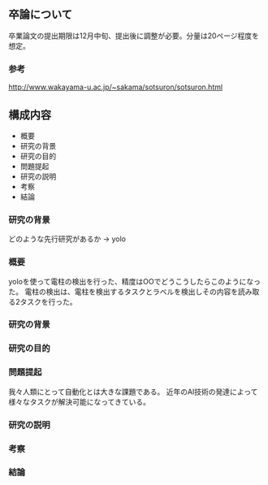## 卒論について
卒業論文の提出期限は12月中旬、提出後に調整が必要。分量は20ページ程度を想定。
### 参考
http://www.wakayama-u.ac.jp/~sakama/sotsuron/sotsuron.html

## 構成内容
- 概要
- 研究の背景
- 研究の目的
- 問題提起
- 研究の説明
- 考察
- 結論

### 研究の背景
どのような先行研究があるか -> yolo

### 概要
yoloを使って電柱の検出を行った、精度はOOでどうこうしたらこのようになった。
電柱の検出は、電柱を検出するタスクとラベルを検出しその内容を読み取る2タスクを行った。
### 研究の背景
### 研究の目的
### 問題提起
我々人類にとって自動化とは大きな課題である。
近年のAI技術の発達によって様々なタスクが解決可能になってきている。

### 研究の説明
### 考察
### 結論
